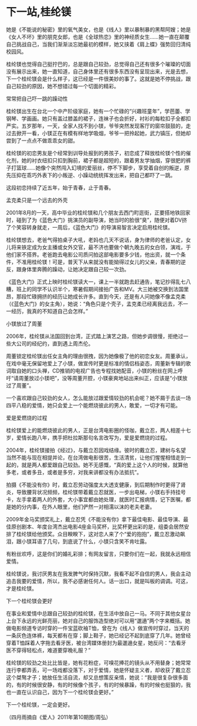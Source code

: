# 下一站,桂纶镁

她是《不能说的秘密》里的氧气美女，也是《线人》里以暴制暴的黑帮阿嫂；她是《女人不坏》里的朋克女郎，也是《全球热恋》里的神经质女生……她一直在颠覆自己挑战自己，当我们渐渐淡忘她最初的模样，她又挟着《肩上蝶》强势回归清纯校园风。 

桂纶镁也觉得自己挺拧巴的，总是跟自己较劲，总觉得自己还有很多个璀璨的切面没有展示出来，她一直知道，自己身体里还有很多东西没有呈现出来，光是去想，下一个桂纶镁会是什么样子，这已经是一件很美妙的事了。这就是她不停挑战，跟自己较劲的原因，她不想错过每一个切面的精彩。 

常常把自己吓一跳的躁动性 

桂纶镁出生在台北一个中产阶级家庭，她有一个忙碌的“兴趣班童年”，学芭蕾、学钢琴、学画画。她只有盖过膝盖的裙子，连袜子也会折好，衬衫的每粒扣子全都扣严实。五岁那年，一天，全家人找不到小镁，爷爷突然发现客厅的窗帘鼓鼓的，走过去掀开一看，小镁正在有模有样地学吸烟，爷爷一把拎起她，武力镇压，但她却尝到了一点点不做乖乖女的甜。 

桂纶镁的初恋男友是个经常到训导处报到的男孩子，初恋成了释放桂纶镁个性的催化剂，她的衬衣纽扣只扣到胸前，裙子都是超短的，跟着男友学抽烟，穿很肥的裤子打篮球……她像个突然闯入幻境的爱丽丝，停不下脚步，享受着自创的叛逆，原先压抑在乖巧外表下的小叛逆、小躁动统统挥发出来，把自己都吓了一跳。 

这段初恋持续了近五年，始于青春，止于青春。 

孟克柔只是一个远去的外壳 

2001年8月的一天，高中毕业的桂纶镁和几个朋友去西门町逛街，正要搭地铁回家时，碰到了为《蓝色大门》挑演员的副导演，她当时的脸很“臭”，随便对着DV挤了个笑容转身就走，一周后，《蓝色大门》的导演易智言决定启用桂纶镁。 

桂纶镁想去，老爸气得拍桌子大吼，老妈也几天不说话，身为律师的老爸认定，女儿将来铁定成为女主播或女外交官，最不济也要做个朝九晚五的女白领，演戏，于他们家不搭界。老爸跑去电影公司质问拍这部电影要多少钱，他出资，就一个条件，不准用桂纶镁！可是，普天下从来就没有能拗得过女儿的父亲，青春期的逆反，跟身体里奔腾的躁动，让她决定跟自己较一次劲。 

《蓝色大门》正式上映时桂纶镁读大一，课上一半就跑去赶通告，笔记抄得乱七八糟，班上的同学不认识半个，寒暑假期间接拍广告和MV。大三她被交换到法国里昂，那段忙碌拥挤的经历让她成长许多。直到今天，还是有人问她像不像孟克柔（《蓝色大门》的女主角），她说：“角色只是个壳子，孟克柔已经离我远去，不一一经历，我真的不知道自己会怎样。” 

小镁放过了周董 

2006年，桂纶镁从法国回到台湾，正式踏上演艺之路，但她步调很慢，拒绝过一些大公司的经纪约，直到遇上周杰伦。 

周董锁定桂纶镁出任女主角的理由很拽，因为她像极了他的初恋女友。周董承认，在戏中毫无保留地爱上了小镁，做宣传时更是标准的情侣档姿态，周董新专辑的歌词取自她的口头禅，CD推销的电视广告也专程找她配音，小镁的粉丝在网上呼吁“请周董放过小镁吧”，没等周董开腔，小镁豪爽地站出来纠正，应该是“小镁放过了周董”。 

一个喜欢跟自己较劲的女人，怎么能放过跟爱情较劲的机会呢？她不屑于去谈一场四平八稳的爱情，她只会爱上一个能燃烧彼此的男人，敢爱，一切才有可能。 

爱是爱燃烧的过程 

桂纶镁爱上的能燃烧彼此的男人，正是台湾电影圈的怪咖，戴立忍，两人相差十七岁，爱情长跑八年，携手把杜拉斯那句名言改写为，爱是爱燃烧的过程。 

2004年，桂纶镁接拍《经过》，与戴立忍因戏结缘。彼时的戴立忍，建树与名望当然不能与现在相提并论，在台湾做电影很苦，生活清贫，让他们惺惺相惜走到一起的，就是两人都爱跟自己较劲。她不无感慨，“真的爱上这个人的时候，就算他多老，或者多丑，或者是多穷，对我来讲都没有办法抵抗”。 

拍摄《不能没有你》时，戴立忍劳动强度太大透支健康，到后期制作时更得了肾炎，导致腰背状况频频，桂纶镁带着戴立忍就医，一步出电梯，小镁右手持挂号卡，左手拿着两人的外套，大小事宜都由她处理，就医时汇报病情，记下医嘱，都是她的分内事，在外人眼里，他们俨然一对相濡以沫的老夫老妻。 

2009年金马奖颁奖礼上，戴立忍凭《不能没有你》拿下最佳电影、最佳导演、最佳原创剧本、年度台湾杰出电影4座金马奖杯，比奖杯更出彩的是，组委会居然安排了桂纶镁给他颁奖。众目睽睽下，这对恋人来了个“爱的抱抱”，戴立忍激动飙泪，跟小镁耳语了几句，到底说了什么，小镁只含笑不肯吐露。 

有粉丝欢呼，这是你们的婚礼彩排；有网友留言，只要你们在一起，我就永远相信爱情。 

桂纶镁说，我讨厌男友在我发脾气时保持沉默，我看不起不自信的男人，我会主动追击我要的爱情，所以，我不必感谢任何人。话一出口，就是叫板的调调。可这，才是桂纶镁。 

下一个桂纶镁会更好 

在事业和爱情中总跟自己较劲的桂纶镁，在生活中放自己一马。不同于其他女星台上台下永远的光鲜亮丽，她对自己的服饰造型绝对可以用“邋遢”两个字来概括。她做电影频道专访时穿的一件宝蓝砍袖T恤，曾在为《线人》做宣传时穿过，当天的一条灰色连体裤，每天都有在穿；脚上鞋子，她已经记不起到底穿了几年。她曾经穿着T恤踩着人字拖去看牙医，被台湾媒体册封为最邋遢女星，她反问：“去看牙医不穿得轻松点，难道要穿晚礼服？” 

桂纶镁的较劲之处比比皆是，她有花粉症，可嗅花捧花的镜头从不用替身；她常常连行李都弄丢，可一场戏都没落下，对于爱情，她是怀疑主义者，却收获了戴立忍这个桀骜才子；她放任生活自流，却又总想策反亲情，她说：“我是很复杂很多面的，有的时候很安静，有的时候像个孩子，有的时候暴躁，有的时候也挺狠的，我也一直在认识自己，因为下一个桂纶镁会更好。” 

下一个桂纶镁，一定会更好。 

（四月雨摘自《爱人》2011年第10期图/周弘）